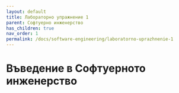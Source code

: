 ```yaml
---
layout: default
title: Лабораторно упражнение 1
parent: Софтуерно инженерство
has_children: true
nav_order: 1
permalink: /docs/software-engineering/laboratorno-uprazhnenie-1
---
```


# Въведение в Софтуерното инженерство
